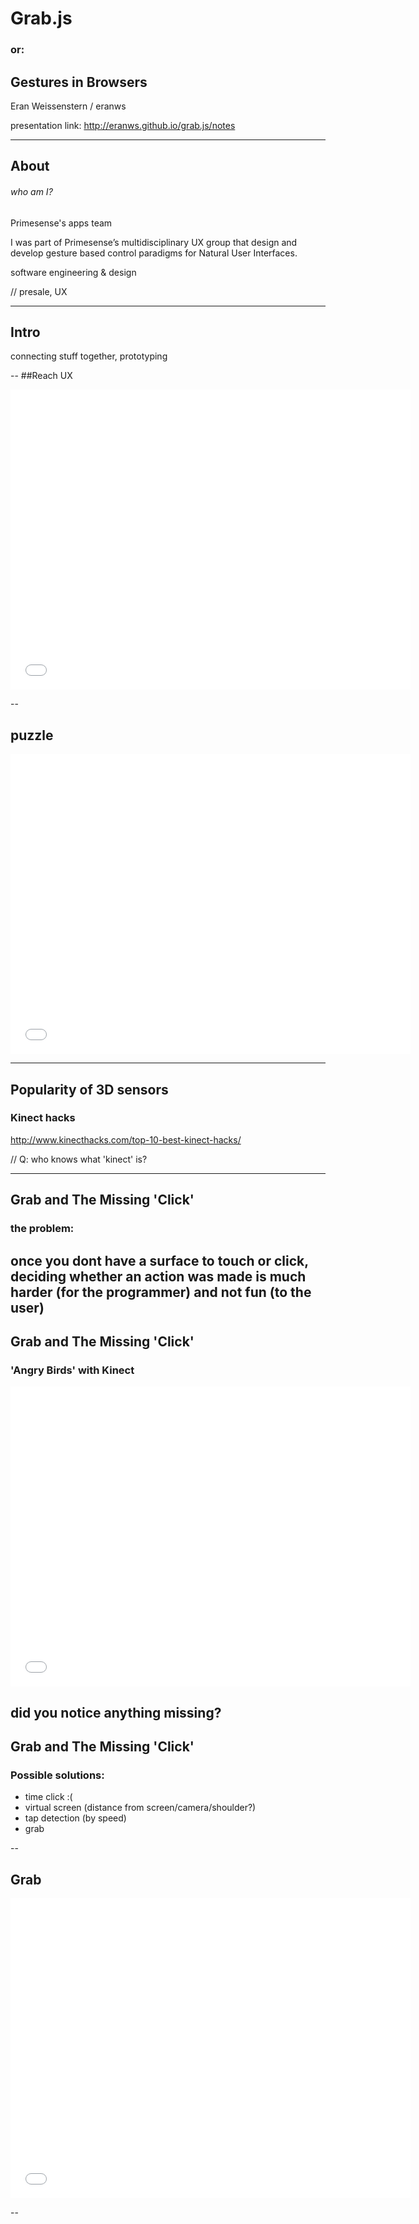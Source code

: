 
# Grab.js

### or:

## Gestures in Browsers	

Eran Weissenstern / eranws

presentation link: http://eranws.github.io/grab.js/notes


---
## About
###### who am I?


Primesense's apps team 

I was part of Primesense’s multidisciplinary UX group that design and develop gesture based control paradigms for Natural User Interfaces.

software engineering & design

// presale, UX 

---
## Intro

connecting stuff together, prototyping


--
##Reach UX
<iframe data-autoplay width="640" height="480" src="//www.youtube.com/embed/IVOPxYKhqZ0?rel=0" frameborder="0" allowfullscreen></iframe>

--
## puzzle

<iframe data-autoplay width="640" height="480" src="//www.youtube.com/embed/vVlANzCHL2Y?rel=0" frameborder="0" allowfullscreen></iframe>

---

## Popularity of 3D sensors

### Kinect hacks 
http://www.kinecthacks.com/top-10-best-kinect-hacks/

//	Q: who knows what 'kinect' is?


---
## Grab and The Missing 'Click'

### the problem:
once you dont have a surface to touch or click, deciding whether an action was made is much harder (for the programmer) and not fun (to the user)
--

## Grab and The Missing 'Click'
### 'Angry Birds' with Kinect

<iframe data-autoplay width="640" height="480" src="//www.youtube.com/embed/u_jmQY4QEBY?rel=0" frameborder="0" allowfullscreen></iframe>

did you notice anything missing?
--

## Grab and The Missing 'Click'

### Possible solutions:

* time click :(
* virtual screen (distance from screen/camera/shoulder?)
* tap detection (by speed)
* grab

--

## Grab

<iframe data-autoplay width="640" height="480" src="//www.youtube.com/embed/PurcczCZOO8?rel=0" frameborder="0" allowfullscreen></iframe>

--

<iframe  width="640" height="480" src="localhost:9093" frameborder="0"></iframe>

### tech demo

---

## the Stack

* hardware = sensor / camera & chip / (kinect). // Some background about depth, Ir, sensors
* driver - openni, "Depth Frame" (C)
* middleware - nite, recognition, "What is there?" (C++)
* server - websockets (C++) // this line enables multiplayer apps, since the app can run on another device
* client - app, game. In our case - browser (javascript)

//	Q: how many are programmers? what language?

--
## hardware
sensor / camera & chip / (kinect).
// Some background about depth, Ir, sensors
--
## driver
low-level openni, "Depth Frame"
(written in C)
### this 
--
## middleware
computer vision recognition, "What is there?" (C++)

* nite, 

--
## server - websockets (C++) // this line enables multiplayer apps, since the app can run on another device
--
## client - app, game. In our case - browser (javascript)



---

# < intermission >
## server install

--

install links

---


Browser - a Powerful Development tool
	Good seperation of worker and waiter, (client/server), cpu bound / io bound
	Runtime - C++, websockets, Browser - Javascript
	Recent advances in GPUs, internet standards (HTML5, WebGL) - Three.js

Why javascript? walkthrough
	inspect, (F12 / ctrl+shift+J - dev tools)
	hack (ESC - console)
	debug (breakpoint)
	* easy debugging example, famous website

event loop
each frame, the 'server' waits for a frame from the camera, process it, and sends out: 
	* hand position
	* grab state
	* (skeleton)

hack'n'slash (or: hotCoture)
	take working examples
	replace the wiring
	// exercise







---
## Links

* Presentation was made easy with: [Reveal.js](http://lab.hakim.se/reveal-js/)

---

# Thank You!
### Eran Weissenstern / eranws